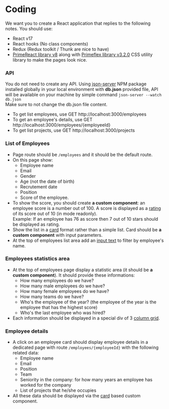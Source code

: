 
# Coding 
We want you to create a React application that replies to the following notes. You should use:
- React v17
- React hooks (No class components)
- Redux (Redux toolkit / Thunk are nice to have)
- [PrimeReact library v8](https://www.primefaces.org/primereact/setup) along with [Primeflex library v3.2.0](https://www.primefaces.org/primeflex/setup) CSS utility library to make the pages look nice.


### API
You do not need to create any API. Using [json-server](https://www.npmjs.com/package/json-server) NPM package installed globally in your local environment with **db.json** provided file, API will be available on your machine by simple command `json-server --watch db.json`\
Make sure to not change the db.json file content.
- To get list employees, use GET http://localhost:3000/employees
- To get an employee's details, use GET http://localhost:3000/employees/{employeeId}
- To get list projects, use GET http://localhost:3000/projects

### List of Employees
- Page route should be `/employees` and it should be the default route.
- On this page show:
  - Employee name
  - Email
  - Gender
  - Age (not the date of birth)
  - Recrutement date
  - Position
  - Score of the employee.
- To show the score, you should create **a custom component**: an employee score is a number out of 100. A score is displayed as a [rating](https://www.primefaces.org/primereact/rating) of its score out of 10 (in mode readonly).\
Example: If an employee has 76 as score then 7 out of 10 stars should be displayed as rating.
- Show the list in a [card](https://www.primefaces.org/primereact/card) format rather than a simple list. Card should be **a custom component** with input parameters.
- At the top of employees list area add an [input text](https://www.primefaces.org/primereact/inputtext) to filter by employee's name.

### Employees statistics area
- At the top of employees page display a statistic area (it should be **a custom component**). It should provide these informations:
  - How many employees do we have?
  - How many male employees do we have?
  - How many female employees do we have?
  - How many teams do we have? 
  - Who's the employee of the year? (the employee of the year is the employee that has the highest score)
  - Who's the last employee who was hired?
- Each information should be displayed in a special div of 3 [column grid](https://www.primefaces.org/primeflex/gridsystem).

### Employee details
- A click on an employee card should display employee details in a dedicated page with route `/employees/{employeeId}` with the following related data:
  - Employee name
  - Email
  - Position
  - Team
  - Seniority in the company: for how many years an employee has worked for the company
  - List of projects that he/she occupies
- All these data should be displayed via the [card](https://www.primefaces.org/primereact/card) based custom component.


